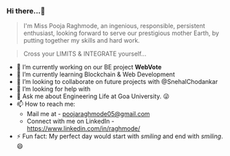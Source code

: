 ### Hi there...👋

> I'm Miss Pooja Raghmode, an ingenious, responsible, persistent enthusiast, looking forward to serve our prestigious mother Earth, by
putting together my skills and hard work.

> Cross your LIMITS & INTEGRATE yourself...

- 🔭 I’m currently working on our BE project **WebVote**
- 🌱 I’m currently learning Blockchain & Web Development
- 👯 I’m looking to collaborate on future projects with @SnehalChodankar
- 🤔 I’m looking for help with 
- 💬 Ask me about Engineering Life at Goa University. :stuck_out_tongue_winking_eye:
- 📫 How to reach me: 
     - Mail me at - poojaraghmode05@gmail.com
     - Connect with me on LinkedIn - https://www.linkedin.com/in/raghmode/
- ⚡ Fun fact: My perfect day would start with *smiling* and end with *smiling*.:smile:

